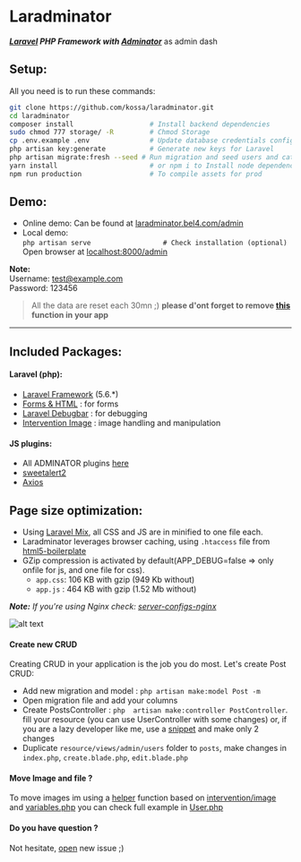 # Laradminator
**_[Laravel](https://laravel.com/) PHP Framework with [Adminator](https://github.com/puikinsh/Adminator-admin-dashboard)_**  as admin dash


## Setup:
All you need is to run these commands:
```bash
git clone https://github.com/kossa/laradminator.git
cd laradminator 
composer install                   # Install backend dependencies
sudo chmod 777 storage/ -R         # Chmod Storage
cp .env.example .env               # Update database credentials configuration
php artisan key:generate           # Generate new keys for Laravel
php artisan migrate:fresh --seed # Run migration and seed users and categories for testing
yarn install                       # or npm i to Install node dependencies
npm run production                 # To compile assets for prod
```


## Demo:
- Online demo: Can be found at [laradminator.bel4.com/admin](http://laradminator.bel4.com/admin)
- Local demo:  
`php artisan serve                  # Check installation (optional)`  
Open browser at [localhost:8000/admin](http://localhost:8000/admin) 

**Note:**  
Username: test@example.com      
Password: 123456

> All the data are reset each 30mn ;) 
> **please d'ont forget to remove [this](https://github.com/kossa/laradminator/blob/master/app/Console/Kernel.php#L27-L28) function in your app** 

***

## Included Packages:
#### Laravel (php):

* [Laravel Framework](https://github.com/laravel/laravel/) (5.6.*)
* [Forms & HTML](https://github.com/laravelcollective/html) : for forms
* [Laravel Debugbar](https://github.com/barryvdh/laravel-debugbar) : for debugging
* [Intervention Image](https://github.com/intervention/image) : image handling and manipulation

#### JS plugins:

* All ADMINATOR plugins [here](https://github.com/puikinsh/Adminator-admin-dashboard#built-with)
* [sweetalert2](https://github.com/limonte/sweetalert2)
* [Axios](https://github.com/mzabriskie/axios)


## Page size optimization:
- Using [Laravel Mix](http://laravel.com/docs/master/mix), all CSS and JS are in minified to one file each.
- Laradminator leverages browser caching, using `.htaccess` file from [html5-boilerplate](https://github.com/h5bp/html5-boilerplate)
- GZip compression is activated by default(APP_DEBUG=false => only onfile for js, and one file for css).  
  - `app.css`: 106 KB with gzip (949 Kb without)  
  - `app.js` : 464 KB with gzip (1.52 Mb without)

*__Note:__ If you're using Nginx check: [server-configs-nginx](https://github.com/h5bp/server-configs-nginx)*

![alt text](https://content.screencast.com/users/kouycela/folders/Jing/media/c2cf99d2-5a82-40d8-a18f-5f8dfaaafaa6/00000596.png "Logo Title Text 1")



#### Create new CRUD
Creating CRUD in your application is the job you do most. Let's create Post CRUD:

* Add new migration and model : `php artisan make:model Post -m`
* Open migration file and add your columns
* Create PostsController : `php  artisan make:controller PostController`. fill your resource (you can use UserController with some changes) or, if you are a lazy developer like me, use a [snippet](https://github.com/kossa/st-snippets/blob/master/kossa_php/Laravel/lcontroller.sublime-snippet) and make only 2 changes
* Duplicate `resource/views/admin/users` folder to `posts`, make changes in `index.php`, `create.blade.php`, `edit.blade.php`

#### Move Image and file ?
To move images im using a [helper](https://github.com/kossa/laradminator/blob/master/app/Http/helpers.php#L4) function based on [intervention/image](https://github.com/intervention/image) and [variables.php](https://github.com/kossa/laradminator/blob/master/config/variables.php#L20) 
you can check full example in [User.php](https://github.com/kossa/laradminator/blob/master/app/User.php#L70)



#### Do you have question ?
Not hesitate, [open](https://github.com/kossa/laradminator/issues/new) new issue ;)
